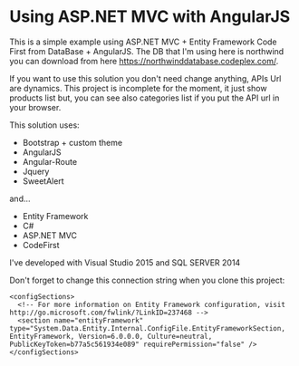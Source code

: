 # Using ASP.NET MVC with AngularJS

This is a simple example using ASP.NET MVC + Entity Framework Code First from DataBase + AngularJS. The DB that I'm using here is northwind you can download from here https://northwinddatabase.codeplex.com/. 

If you want to use this solution you don't need change anything, APIs Url are dynamics. This project is incomplete for the moment, it just show products list but, you can see also categories list if you put the API url in your browser.

This solution uses:

* Bootstrap + custom theme
* AngularJS
* Angular-Route
* Jquery
* SweetAlert

and...

* Entity Framework
* C#
* ASP.NET MVC
* CodeFirst

I've developed with Visual Studio 2015 and SQL SERVER 2014

Don't forget to change this connection string when you clone this project:

```
<configSections>
  <!-- For more information on Entity Framework configuration, visit http://go.microsoft.com/fwlink/?LinkID=237468 -->
  <section name="entityFramework" type="System.Data.Entity.Internal.ConfigFile.EntityFrameworkSection, EntityFramework, Version=6.0.0.0, Culture=neutral, PublicKeyToken=b77a5c561934e089" requirePermission="false" />
</configSections>
```
